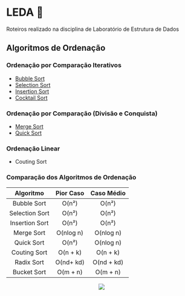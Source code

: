 # LEDA :game_die:
Roteiros realizado na disciplina de Laboratório de Estrutura de Dados

## Algoritmos de Ordenação

### Ordenação por Comparação Iterativos

* [Bubble Sort](/R01_SimpleSorting#-bubble-sort)
* [Selection Sort](/R01_SimpleSorting#-selection-sort)
* [Insertion Sort](/R01_SimpleSorting#-insertion-sort)
* [Cocktail Sort](/R01_SimpleSorting#-simultaneous-bubbleSort-cocktail-sort)

### Ordenação por Comparação (Divisão e Conquista)
* [Merge Sort](/R02_RecursiveSorting#-merge-sort)
* [Quick Sort](/R02_RecursiveSorting#-quick-sort)

### Ordenação Linear
* Couting Sort


### Comparação dos Algoritmos de Ordenação

|   Algoritmo    | Pior Caso | Caso Médio |
|  :---------:   | :-------: | :--------: |
|  Bubble Sort   |   O(n²)   |   O(n²)    |
| Selection Sort |   O(n²)   |   O(n²)    |
| Insertion Sort |   O(n²)   |   O(n²)    |
|   Merge Sort   | O(nlog n) |  O(nlog n) |
|   Quick Sort   |   O(n²)   |  O(nlog n) |
|  Couting Sort  | O(n + k)  |  O(n + k)  |
|   Radix Sort   | O(nd+ kd) | O(nd + kd) |
|   Bucket Sort  |  O(m + n) |   O(m + n) |


<p align="center">
<img src="http://alumni.computacao.ufcg.edu.br/static/logica/images/logo.png"/>
</p>
